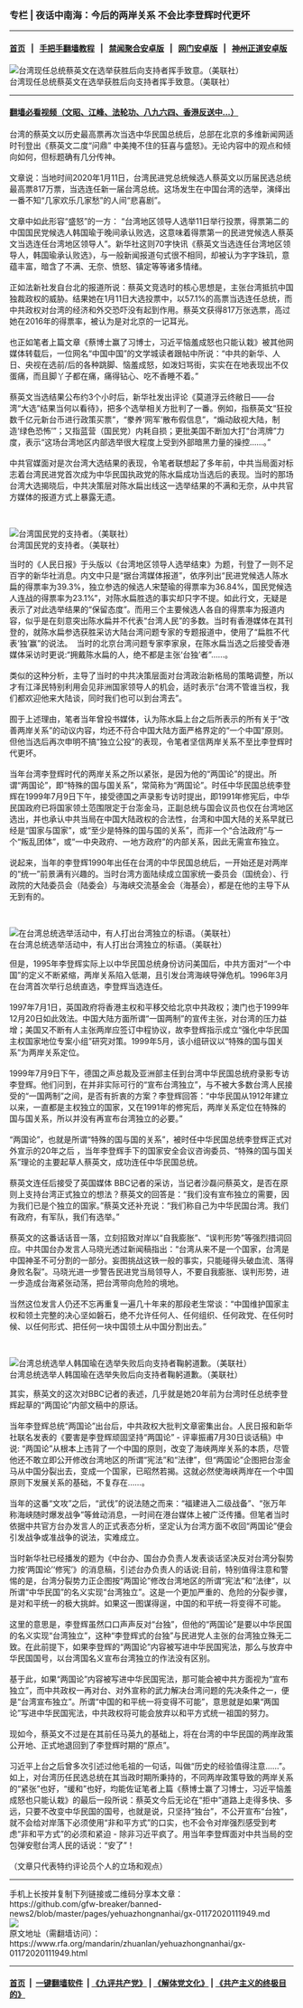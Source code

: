 ### 专栏 | 夜话中南海：今后的两岸关系   不会比李登辉时代更坏
------------------------

#### [首页](https://github.com/gfw-breaker/banned-news2/blob/master/README.md) &nbsp;&nbsp;|&nbsp;&nbsp; [手把手翻墙教程](https://github.com/gfw-breaker/guides/wiki) &nbsp;&nbsp;|&nbsp;&nbsp; [禁闻聚合安卓版](https://github.com/gfw-breaker/bn-android) &nbsp;&nbsp;|&nbsp;&nbsp; [网门安卓版](https://github.com/oGate2/oGate) &nbsp;&nbsp;|&nbsp;&nbsp; [神州正道安卓版](https://github.com/SzzdOgate/update) 



<div id="headerimg">
 <img alt="台湾现任总统蔡英文在选举获胜后向支持者挥手致意。（美联社）" src="https://www.rfa.org/mandarin/zhuanlan/yehuazhongnanhai/gx-01172020111949.html/1/@@images/3dce3bdd-fbbc-45be-a7ff-08e1485a8a4c.jpeg" title="台湾现任总统蔡英文在选举获胜后向支持者挥手致意。（美联社）"/>
 <div id="headerimgcontents">
  <div id="headerimgcaption">
   <span>
    台湾现任总统蔡英文在选举获胜后向支持者挥手致意。（美联社）
   </span>
   <!-- zoomattribute -->
  </div>
  <!-- headerimgcaption -->
 </div>
 <!-- headerimagecontents -->
</div>

<hr/>


#### [翻墙必看视频（文昭、江峰、法轮功、八九六四、香港反送中...）](http://167.172.214.107/home.html)

<div id="storytext">
 <div>
  <div class="slot_header">
  </div>
 </div>
 <p>
  台湾的蔡英文以历史最高票再次当选中华民国总统后，总部在北京的多维新闻网适时刊登出《蔡英文二度“问鼎” 中美掩不住的狂喜与盛怒》。无论内容中的观点和倾向如何，但标题确有几分传神。
  <br/>
  <br/>
  文章说：当地时间2020年1月11日，台湾民进党总统候选人蔡英文以历届民选总统最高票817万票，当选连任新一届台湾总统。这场发生在中国台湾的选举，演绎出一番不知“几家欢乐几家愁”的人间“悲喜剧”。
  <br/>
  <br/>
  文章中如此形容“盛怒”的一方： “台湾地区领导人选举11日举行投票，得票第二的中国国民党候选人韩国瑜于晚间承认败选，这意味着得票第一的民进党候选人蔡英文当选连任台湾地区领导人”。新华社这则70字快讯《蔡英文当选连任台湾地区领导人，韩国瑜承认败选》，与一般新闻报道句式很不相同，却被认为字字珠玑，意蕴丰富，暗含了不满、无奈、愤怒、镇定等等诸多情绪。
  <br/>
  <br/>
  正如法新社发自台北的报道所说：蔡英文竞选时的核心思想是，主张台湾抵抗中国独裁政权的威胁。结果她在1月11日大选投票中，以57.1%的高票当选连任总统，而中共政权对台湾的经济和外交恐吓没有起到作用。蔡英文获得817万张选票，高过她在2016年的得票率，被认为是对北京的一记耳光。
  <br/>
  <br/>
  也正如笔者上篇文章《蔡博士赢了习博士，习近平恼羞成怒也只能认栽》被其他网媒体转载后，一位网名“中国中国”的文学城读者跟帖中所说：“中共的新华、人日、央视在选前/后的各种跳脚、恼羞成怒，如泼妇骂街，实实在在地表现出不仅蛋痛，而且脚丫子都在痛，痛得钻心、吃不香睡不着。”
  <br/>
  <br/>
  蔡英文当选结果公布约3个小时后，新华社发出评论《莫道浮云终敝日——台湾“大选”结果当何以看待》，把多个选举相关方批判了一番。例如，指蔡英文“狂投数千亿元新台币进行政策买票”，“豢养‘网军’散布假信息”，“煽动敌视大陆，制造‘绿色恐怖’”；又指蓝营（国民党）内耗自损；更批美国不断加大打“台湾牌”力度，表示“这场台湾地区内部选举很大程度上受到外部暗黑力量的操控……。”
  <br/>
  <br/>
  中共官媒面对是次台湾大选结果的表现，令笔者联想起了多年前，中共当局面对标志着台湾民进党首次成为中华民国执政党的陈水扁成功当选后的表现。当时的那场台湾大选揭晓后，中共决策层对陈水扁出线这一选举结果的不满和无奈，从中共官方媒体的报道方式上暴露无遗。
 </p>
 <p>
  <br/>
  <div class="image-inline captioned" style="width:1740px;">
   <div style="width:1740px;">
    <img alt="台湾国民党的支持者。（美联社）" src="https://www.rfa.org/mandarin/zhuanlan/yehuazhongnanhai/gx-01172020111949.html/AP_20011512995645.jpg" title="台湾国民党的支持者。（美联社）"/>
   </div>
   <div class="image-caption">
    <span style="width:1740px;">
     台湾国民党的支持者。（美联社）
    </span>
    <span class="copyright">
    </span>
   </div>
  </div>
 </p>
 <p>
  当时的《人民日报》于头版以《台湾地区领导人选举结束》为题，刊登了一则不足百字的新华社消息。内文中只是“据台湾媒体报道”，依序列出“民进党候选人陈水扁的得票率为39.3%，独立参选的候选人宋楚瑜的得票率为36.84%，国民党候选人连战的得票率为23.1%”，对陈水扁胜选的事实却只字不提。如此行文，无疑是表示了对此选举结果的“保留态度”。而用三个主要候选人各自的得票率为报道内容，似乎是在刻意突出陈水扁并不代表“台湾人民”的多数。当时有香港媒体在其刊登的，就陈水扁参选获胜采访大陆台湾问题专家的专题报道中，使用了“扁胜不代表‘独’赢”的说法。  当时的北京台湾问题专家李家泉，在陈水扁当选之后接受香港媒体采访时更说:“拥戴陈水扁的人，绝不都是主张‘台独’者”……。
  <br/>
  <br/>
  类似的这种分析，主导了当时的中共决策层面对台湾政治新格局的策略调整，所以才有江泽民特别利用会见非洲国家领导人的机会，适时表示“台湾不管谁当权，我们都欢迎他来大陆谈，同时我们也可以到台湾去”。
  <br/>
  <br/>
  囿于上述理由，笔者当年曾投书媒体，认为陈水扁上台之后所表示的所有关于“改善两岸关系”的动议内容，均还不苻合中国大陆方面严格界定的“一个中国”原则。但他当选后再次申明不搞“独立公投”的表现，令笔者坚信两岸关系不至比李登辉时代更坏。
  <br/>
  <br/>
  当年台湾李登辉时代的两岸关系之所以紧张，是因为他的“两国论”的提出。所谓“两国论”，即“特殊的国与国关系”，常简称为“两国论”。时任中华民国总统李登辉在1999年7月9日下午，接受德国之声录影专访时提出，即1991年修宪后，中华民国政府已将国家领土范围限定于台澎金马，正副总统与国会议员也仅在台湾地区选出，并也承认中共当局在中国大陆政权的合法性，台湾和中国大陆的关系早就已经是“国家与国家”，或“至少是特殊的国与国的关系”，而非一个“合法政府”与一个“叛乱团体”，或“一中央政府、一地方政府”的内部关系，因此无需宣布独立。
  <br/>
  <br/>
  说起来，当年的李登辉1990年出任在台湾的中华民国总统后，一开始还是对两岸的“统一”前景满有兴趣的。当时台湾方面陆续成立国家统一委员会（国统会）、行政院的大陆委员会（陆委会）与海峡交流基金会（海基会），都是在他的主导下从无到有的。
 </p>
 <p>
  <br/>
  <div class="image-inline captioned" style="width:1684px;">
   <div style="width:1684px;">
    <img alt="在台湾总统选举活动中，有人打出台湾独立的标语。（美联社）" src="https://www.rfa.org/mandarin/zhuanlan/yehuazhongnanhai/gx-01172020111949.html/AP_20011373963011.jpg" title="在台湾总统选举活动中，有人打出台湾独立的标语。（美联社）"/>
   </div>
   <div class="image-caption">
    <span style="width:1684px;">
     在台湾总统选举活动中，有人打出台湾独立的标语。（美联社）
    </span>
    <span class="copyright">
    </span>
   </div>
  </div>
 </p>
 <p>
  但是，1995年李登辉实际上以中华民国总统身份访问美国后，中共方面对“一个中国”的定义不断紧缩，两岸关系陷入低潮，且引发台湾海峡导弹危机。1996年3月在台湾首次举行总统直选，李登辉当选连任。
  <br/>
  <br/>
  1997年7月1日，英国政府将香港主权和平移交给北京中共政权；澳门也于1999年12月20日如此效法。中国大陆方面所谓“一国两制”的宣传主张，对台湾的压力益增；美国又不断有人主张两岸应签订中程协议，故李登辉指示成立“强化中华民国主权国家地位专案小组”研究对策。1999年5月，该小组研议以“特殊的国与国关系”为两岸关系定位。
  <br/>
  <br/>
  1999年7月9日下午，德国之声总裁及亚洲部主任到台湾中华民国总统府录影专访李登辉。他们问到，在并非实际可行的“宣布台湾独立”，与不被大多数台湾人民接受的“一国两制”之间，是否有折衷的方案？李登辉回答：“中华民国从1912年建立以来，一直都是主权独立的国家，又在1991年的修宪后，两岸关系定位在特殊的国与国关系，所以并没有再宣布台湾独立的必要。”
  <br/>
  <br/>
  “两国论”，也就是所谓“特殊的国与国的关系”，被时任中华民国总统李登辉正式对外宣示的20年之后 ，当年李登辉手下的国家安全会议咨询委员、“特殊的国与国关系”理论的主要起草人蔡英文，成功连任中华民国总统。
  <br/>
  <br/>
  蔡英文连任后接受了英国媒体 BBC记者的采访，当记者沙磊问蔡英文，是否在原则上支持台湾正式独立的想法？蔡英文的回答是：“我们没有宣布独立的需要，因为我们已是个独立的国家。”蔡英文还补充说：“我们称自己为中华民国台湾。我们有政府，有军队，我们有选举。”
  <br/>
  <br/>
  蔡英文的这番话话音一落，立刻招致对岸以“自我膨胀”、“误判形势”等强烈措词回应。中共国台办发言人马晓光透过新闻稿指出：“台湾从来不是一个国家，台湾是中国神圣不可分割的一部分。妄图挑战这铁一般的事实，只能碰得头破血流、落得身败名裂”。马晓光进一步警告民进党当局领导人，不要自我膨胀、误判形势，进一步造成台海紧张动荡，把台湾带向危险的境地。
  <br/>
  <br/>
  当然这位发言人仍还不忘再重复一遍几十年来的那段老生常谈：“中国维护国家主权和领土完整的决心坚如磐石，绝不允许任何人、任何组织、任何政党、在任何时候、以任何形式、把任何一块中国领土从中国分割出去。”
 </p>
 <p>
  <br/>
  <div class="image-inline captioned" style="width:1797px;">
   <div style="width:1797px;">
    <img alt="台湾总统选举人韩国瑜在选举失败后向支持者鞠躬道歉。（美联社）" src="https://www.rfa.org/mandarin/zhuanlan/yehuazhongnanhai/gx-01172020111949.html/AP_20011474311979.jpg" title="台湾总统选举人韩国瑜在选举失败后向支持者鞠躬道歉。（美联社）"/>
   </div>
   <div class="image-caption">
    <span style="width:1797px;">
     台湾总统选举人韩国瑜在选举失败后向支持者鞠躬道歉。（美联社）
    </span>
    <span class="copyright">
    </span>
   </div>
  </div>
 </p>
 <p>
  其实，蔡英文的这次对BBC记者的表述，几乎就是她20年前为台湾时任总统李登辉起草的“两国论”内部文稿中的原话。
  <br/>
  <br/>
  当年李登辉总统“两国论”出台后，中共政权大批判文章密集出台。人民日报和新华社联名发表的《要害是李登辉顽固坚持“两国论” - 评辜振甫7月30日谈话稿》中说: “两国论”从根本上违背了一个中国的原则，改变了海峡两岸关系的本质，尽管他还不敢立即公开修改台湾地区的所谓“宪法”和“法律”，但“两国论”企图把台澎金马从中国分裂出去，变成一个国家，已昭然若揭。这就必然使海峡两岸在一个中国原则下发展关系的基础，不复存在……。
  <br/>
  <br/>
  当年的这番“文攻”之后，“武伐”的说法随之而来：“福建进入二级战备”、“张万年称海峡随时爆发战争”等耸动消息，一时间在港台媒体上被广泛传播。但笔者当时依据中共官方台办发言人的正式表态分析，坚定认为台湾方面不收回“两国论”便会引发战争或准战争的说法，实难成立。
  <br/>
  <br/>
  当时新华社已经播发的题为《中台办、国台办负责人发表谈话坚决反对台湾分裂势力按‘两国论’‘修宪’》的消息稿，引述台办负责人的话说:目前，特别值得注意和警惕的是，台湾分裂势力正企图按“两国论”修改台湾地区的所谓“宪法”和“法律”，以所谓“中华民国”的名义实现“台湾独立”。这是一个更加严重的、危险的分裂步骤，是对和平统一的极大挑衅。如果这一图谋得逞，中国的和平统一将变得不可能。
  <br/>
  <br/>
  这里的意思是，李登辉虽然口口声声反对“台独”，但他的“两国论”是要以中华民国的名义实现“台湾独立”，这种“李登辉式的台独”与民进党人主张的台湾独立殊无二致。在此前提下，如果李登辉的“两国论”内容被写进中华民国宪法，那么与放弃中华民国国号，以台湾国名义宣布台湾独立的作法没有区别。
  <br/>
  <br/>
  基于此，如果“两国论”内容被写进中华民国宪法，那可能会被中共方面视为“宣布独立”，而中共政权一再对台、对外宣称的武力解决台湾问题的先决条件之一，便是“台湾宣布独立”。所谓“中国的和平统一将变得不可能”，意思就是如果“两国论”写进中华民国宪法，中共政权将可能会放弃以和平方式统一祖国的努力。
  <br/>
  <br/>
  现如今，蔡英文不过是在其前任马英九的基础上，将在台湾的中华民国的两岸政策公开地、正式地退回到了李登辉时期的“原点”。
  <br/>
  <br/>
  习近平上台之后曾多次引述过他毛祖的一句话，叫做“历史的经验值得注意……”。如上，对台湾历任民选总统在其当政时期所秉持的，不同两岸政策导致的两岸关系的“紧张”也好，“缓和”也好，均能佐证笔者上篇《蔡博士赢了习博士，习近平恼羞成怒也只能认栽》的最后一段所说：蔡英文今后无论在“拒中”道路上走得多快、多远，只要不改变中华民国的国号，也就是说，只坚持“独台”，不公开宣布“台独”，就不会给对岸落下必须使用“非和平方式”的口实，也不会令对岸强烈感受到考虑“非和平方式”的必须和紧迫 - 除非习近平疯了。用当年李登辉面对中共当局的空包弹安慰台湾人民的话说：“安了”！
  <br/>
  <br/>
  （文章只代表特约评论员个人的立场和观点）
 </p>
</div>

<hr/>
手机上长按并复制下列链接或二维码分享本文章：<br/>
https://github.com/gfw-breaker/banned-news2/blob/master/pages/yehuazhongnanhai/gx-01172020111949.md <br/>
<a href='https://github.com/gfw-breaker/banned-news2/blob/master/pages/yehuazhongnanhai/gx-01172020111949.md'><img src='https://github.com/gfw-breaker/banned-news2/blob/master/pages/yehuazhongnanhai/gx-01172020111949.md.png'/></a> <br/>
原文地址（需翻墙访问）：https://www.rfa.org/mandarin/zhuanlan/yehuazhongnanhai/gx-01172020111949.html


------------------------
#### [首页](https://github.com/gfw-breaker/banned-news2/blob/master/README.md) &nbsp;|&nbsp; [一键翻墙软件](https://github.com/gfw-breaker/nogfw/blob/master/README.md) &nbsp;| [《九评共产党》](https://github.com/gfw-breaker/9ping.md/blob/master/README.md#九评之一评共产党是什么) | [《解体党文化》](https://github.com/gfw-breaker/jtdwh.md/blob/master/README.md) | [《共产主义的终极目的》](https://github.com/gfw-breaker/gczydzjmd.md/blob/master/README.md)


<img src='http://gfw-breaker.win/banned-news2/pages/yehuazhongnanhai/gx-01172020111949.md' width='0px' height='0px'/>
